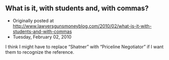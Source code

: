 ## What is it, with students and, with commas?

 * Originally posted at http://www.lawyersgunsmoneyblog.com/2010/02/what-is-it-with-students-and-with-commas
 * Tuesday, February 02, 2010

I think I might have to replace “Shatner” with “Priceline Negotiator” if I want them to recognize the reference.